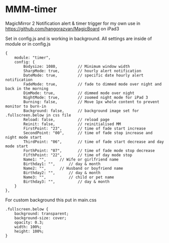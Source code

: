 # MMM-timer
MagicMirror 2 Notification alert & timer trigger for my own use in https://github.com/hangorazvan/MagicBoard on iPad3

Set in config.js and is working in background.
All settings are inside of module or in config.js

	{
		module: "timer",
		config: {
			Bodysize: 1080,			// Minimum window width
			SharpMode: true,		// hourly alert notification
			DateMode: true,			// specific date hourly alert notification
			FadeMode: true,			// fade to dimmed mode over night and back in the morning
			DimMode: true,			// dimmed mode over night
			NightMode: true,		// zoomed night mode for iPad 3
			Burning: false,			// Move 1px whole content to prevent monitor to burn-in
			Background: false,		// background image set for .fullscreen.below in css file
			Reload: false,			// reload page
			Reinit: false,			// reinitialised MM
			FirstPoint: "23",		// time of fade start increase
			SecondPoint: "00",		// time of fade stop increase and night mode start
			ThirdPoint: "06",		// time of fade start decrease and day mode start
			ForthPoint: "07",		// time of fade mode stop decrease
			FifthPoint: "22",		// time of day mode stop
			Name1: "",		// Wife or girlfriend name
			Birthday1: "",		// day & month
			Name2: "",		// Husband or boyfriend name
			Birthday2: "",		// day & month
			Name3: "",			// child or pet name
			Birthday3: "",			// day & month
		}
	},
	
For custom background this put in main.css
	
	.fullscreen.below {
		background: transparent;
		background-size: cover;
		opacity: 0.3;
		width: 100%;
		height: 100%;
	}

